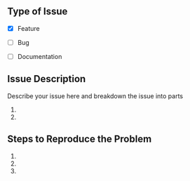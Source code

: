 ## Type of Issue
- [x] Feature
- [ ] Bug
- [ ] Documentation


## Issue Description
Describe your issue here and breakdown the issue into parts

1. 
2. 


## Steps to Reproduce the Problem

1. 
2. 
3. 
